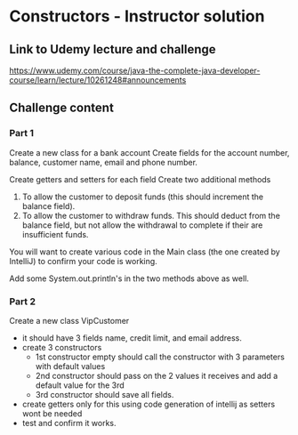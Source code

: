 # Constructors - Instructor solution

## Link to Udemy lecture and challenge

https://www.udemy.com/course/java-the-complete-java-developer-course/learn/lecture/10261248#announcements

## Challenge content

### Part 1
Create a new class for a bank account
Create fields for the account number, balance, customer name, email and phone number.

Create getters and setters for each field
Create two additional methods

1. To allow the customer to deposit funds (this should increment the balance field).
2. To allow the customer to withdraw funds. This should deduct from the balance field, but not allow the withdrawal to complete if their are insufficient funds.

You will want to create various code in the Main class (the one created by IntelliJ) to confirm your code is working. 

Add some System.out.println's in the two methods above as well.

### Part 2

Create a new class VipCustomer
* it should have 3 fields name, credit limit, and email address.
* create 3 constructors
    * 1st constructor empty should call the constructor with 3 parameters with default values
    * 2nd constructor should pass on the 2 values it receives and add a default value for the 3rd
    * 3rd constructor should save all fields.
* create getters only for this using code generation of intellij as setters wont be needed
* test and confirm it works.